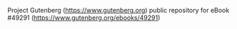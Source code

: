 Project Gutenberg (https://www.gutenberg.org) public repository for eBook #49291 (https://www.gutenberg.org/ebooks/49291)
